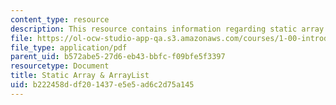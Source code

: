 ```yaml
---
content_type: resource
description: This resource contains information regarding static array & arrayList.
file: https://ol-ocw-studio-app-qa.s3.amazonaws.com/courses/1-00-introduction-to-computers-and-engineering-problem-solving-spring-2012/b222458ddf201437e5e5ad6c2d75a145_MIT1_00S12_REC_4.pdf
file_type: application/pdf
parent_uid: b572abe5-27d6-eb43-bbfc-f09bfe5f3397
resourcetype: Document
title: Static Array & ArrayList
uid: b222458d-df20-1437-e5e5-ad6c2d75a145
---
```

